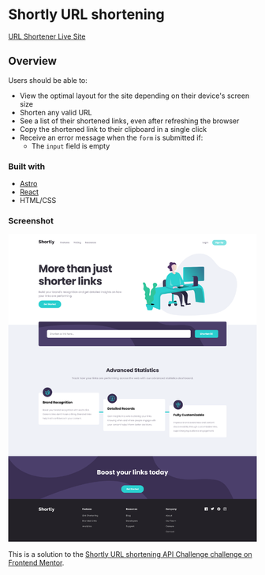 # Shortly URL shortening

[URL Shortener Live Site](https://url-shortener-page-noels-projects-e13071d7.vercel.app/)

## Overview

Users should be able to:

-   View the optimal layout for the site depending on their device's screen size
-   Shorten any valid URL
-   See a list of their shortened links, even after refreshing the browser
-   Copy the shortened link to their clipboard in a single click
-   Receive an error message when the `form` is submitted if:
    -   The `input` field is empty

### Built with

-   [Astro](https://astro.build/)
-   [React](https://reactjs.org/)
-   HTML/CSS

### Screenshot

![](./screenshot.png)

This is a solution to the [Shortly URL shortening API Challenge challenge on Frontend Mentor](https://www.frontendmentor.io/challenges/url-shortening-api-landing-page-2ce3ob-G).
